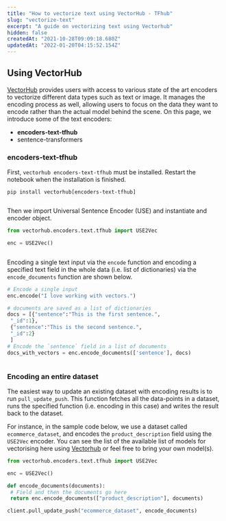 ```yaml
---
title: "How to vectorize text using VectorHub - TFhub"
slug: "vectorize-text"
excerpt: "A guide on vectorizing text using Vectorhub"
hidden: false
createdAt: "2021-10-28T09:09:18.680Z"
updatedAt: "2022-01-20T04:15:52.154Z"
---
```

## Using VectorHub

[VectorHub](https://github.com/RelevanceAI/vectorhub) provides users with access to various state of the art encoders to vectorize different data types such as text or image. It manages the encoding process as well, allowing users to focus on the data they want to encode rather than the actual model behind the scene.
On this page, we introduce some of the text encoders:
* **encoders-text-tfhub**
* sentence-transformers

### encoders-text-tfhub
First, `vectorhub encoders-text-tfhub` must be installed. Restart the notebook when the installation is finished.
```shell Bash
pip install vectorhub[encoders-text-tfhub]
```
```shell
```
Then we import Universal Sentence Encoder (USE) and instantiate and encoder object.
```python Python (SDK)
from vectorhub.encoders.text.tfhub import USE2Vec

enc = USE2Vec()
```
```python
```
Encoding a single text input via the `encode` function and encoding a specified text field in the whole data (i.e. list of dictionaries) via the `encode_documents` function are shown below.
```python Python (SDK)
# Encode a single input
enc.encode("I love working with vectors.")

# documents are saved as a list of dictionaries
docs = [{"sentence":"This is the first sentence.",
 "_id":1},
 {"sentence":"This is the second sentence.",
 "_id":2}
 ]
# Encode the `sentence` field in a list of documents
docs_with_vectors = enc.encode_documents(['sentence'], docs)
```
```python
```
### Encoding an entire dataset

The easiest way to update an existing dataset with encoding results is to run `pull_update_push`. This function fetches all the data-points in a dataset, runs the specified function (i.e. encoding in this case) and writes the result back to the dataset.

For instance, in the sample code below, we use a dataset called `ecommerce_dataset`, and encodes the `product_description` field using the `USE2Vec` encoder.
You can see the list of the available list of models for vectorising here using [Vectorhub](https://github.com/RelevanceAI/vectorhub) or feel free to bring your own model(s).
```python Python (SDK)
from vectorhub.encoders.text.tfhub import USE2Vec

enc = USE2Vec()

def encode_documents(documents):
 # Field and then the documents go here
 return enc.encode_documents(["product_description"], documents)

client.pull_update_push("ecommerce_dataset", encode_documents)
```
```python
```
